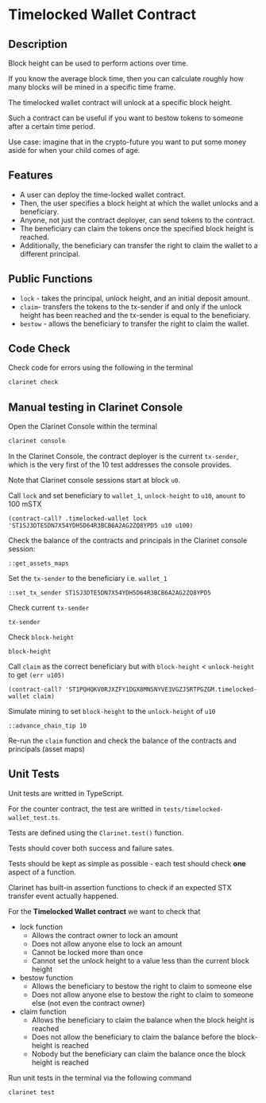 # Timelocked Wallet Contract

## Description

Block height can be used to perform actions over time.

If you know the average block time, then you can calculate roughly how many blocks will be mined in a specific time frame.

The timelocked wallet contract will unlock at a specific block height.

Such a contract can be useful if you want to bestow tokens to someone after a certain time period.

Use case: imagine that in the crypto-future you want to put some money aside for when your child comes of age.

## Features

- A user can deploy the time-locked wallet contract.
- Then, the user specifies a block height at which the wallet unlocks and a beneficiary.
- Anyone, not just the contract deployer, can send tokens to the contract.
- The beneficiary can claim the tokens once the specified block height is reached.
- Additionally, the beneficiary can transfer the right to claim the wallet to a different principal.

## Public Functions

- `lock` - takes the principal, unlock height, and an initial deposit amount.
- `claim`- transfers the tokens to the tx-sender if and only if the unlock height has been reached and the tx-sender is equal to the beneficiary.
- `bestow` - allows the beneficiary to transfer the right to claim the wallet.


## Code Check

Check code for errors using the following in the terminal

```bash
clarinet check
```

## Manual testing in Clarinet Console

Open the Clarinet Console within the terminal

```bash
clarinet console
```

In the Clarinet Console, the contract deployer is the current `tx-sender`, which is the very first of the 10 test addresses the console provides.

Note that Clarinet console sessions start at block `u0`.

Call `lock` and set beneficiary to `wallet_1`, `unlock-height` to `u10`, `amount` to  100 mSTX
```clarinet
(contract-call? .timelocked-wallet lock 'ST1SJ3DTE5DN7X54YDH5D64R3BCB6A2AG2ZQ8YPD5 u10 u100)
```

Check the balance of the contracts and principals in the Clarinet console session:
```clarinet
::get_assets_maps
```

Set the `tx-sender` to the beneficiary i.e. `wallet_1`
```clarinet
::set_tx_sender ST1SJ3DTE5DN7X54YDH5D64R3BCB6A2AG2ZQ8YPD5
```

Check current `tx-sender`
```clarinet
tx-sender
```

Check `block-height`
```clarinet
block-height
```

Call `claim` as the correct beneficiary but with `block-height` < `unlock-height` to get `(err u105)`
```clarinet
(contract-call? 'ST1PQHQKV0RJXZFY1DGX8MNSNYVE3VGZJSRTPGZGM.timelocked-wallet claim)
```

Simulate mining to set `block-height` to the `unlock-height` of `u10`
```clarinet
::advance_chain_tip 10
```

Re-run the `claim` function and check the balance of the contracts and principals (asset maps)



## Unit Tests

Unit tests are writted in TypeScript.

For the counter contract, the test are writted in `tests/timelocked-wallet_test.ts`.

Tests are defined using the `Clarinet.test()` function.

Tests should cover both success and failure sates.

Tests should be kept as simple as possible - each test should check **one** aspect of a function.

Clarinet has built-in assertion functions to check if an expected STX transfer event actually happened.

For the **Timelocked Wallet contract** we want to check that
- lock function
  - Allows the contract owner to lock an amount
  - Does not allow anyone else to lock an amount
  - Cannot be locked more than once
  - Cannot set the unlock height to a value less than the current block height
- bestow function
  - Allows the beneficiary to bestow the right to claim to someone else
  - Does not allow anyone else to bestow the right to claim to someone else (not even the contract owner)
- claim function
  - Allows the beneficiary to claim the balance when the block height is reached
  - Does not allow the beneficiary to claim the balance before the block-height is reached
  - Nobody but the beneficiary can claim the balance once the block height is reached


Run unit tests in the terminal via the following command

```bash
clarinet test
```

